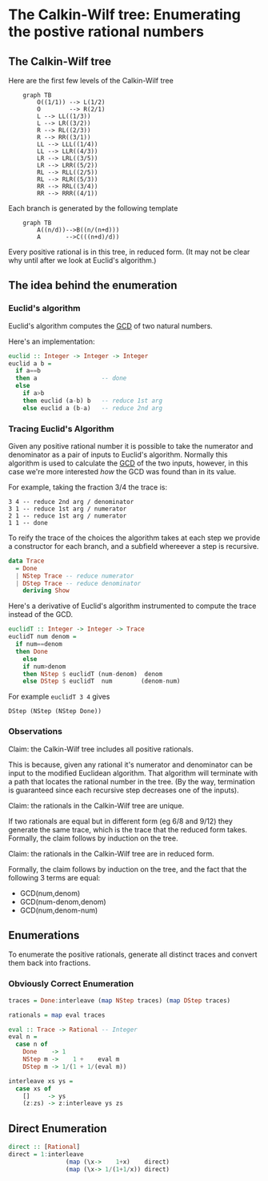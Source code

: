 # The Calkin-Wilf tree: Enumerating the postive rational numbers

## The Calkin-Wilf tree

Here are the first few levels of the Calkin-Wilf tree
```mermaid
    graph TB
        O((1/1)) --> L(1/2)
        O        --> R(2/1)
        L --> LL((1/3))
        L --> LR((3/2))
        R --> RL((2/3))
        R --> RR((3/1))
        LL --> LLL((1/4))
        LL --> LLR((4/3))
        LR --> LRL((3/5))
        LR --> LRR((5/2))
        RL --> RLL((2/5))
        RL --> RLR((5/3))
        RR --> RRL((3/4))
        RR --> RRR((4/1))
```

Each branch is generated by the following template
```mermaid
    graph TB
        A((n/d))-->B((n/(n+d)))
        A       -->C(((n+d)/d))
```

Every positive rational is in this tree, in reduced form.
(It may not be clear why until after we look at Euclid's algorithm.)

## The idea behind the enumeration

### Euclid's algorithm
Euclid's algorithm computes the [GCD](acronyms.md) of two natural numbers.

Here's an implementation:
```haskell
euclid :: Integer -> Integer -> Integer
euclid a b =
  if a==b
  then a                  -- done
  else
    if a>b
    then euclid (a-b) b   -- reduce 1st arg
    else euclid a (b-a)   -- reduce 2nd arg
```

### Tracing Euclid's Algorithm
Given any positive rational number it is possible to take the numerator and denominator as a pair of inputs to Euclid's algorithm.
Normally this algorithm is used to calculate the [GCD](acronyms.md) of the two inputs,
however, in this case we're more interested _how_ the GCD was found than in its value.

For example, taking the fraction 3/4 the trace is:
```
3 4 -- reduce 2nd arg / denominator
3 1 -- reduce 1st arg / numerator
2 1 -- reduce 1st arg / numerator
1 1 -- done
```

To reify the trace of the choices the algorithm takes at each step
we provide a constructor for each branch, and a subfield whereever a step is recursive.

```haskell
data Trace
  = Done
  | NStep Trace -- reduce numerator
  | DStep Trace -- reduce denominator
    deriving Show
```

Here's a derivative of Euclid's algorithm instrumented to compute the trace instead of the GCD.
```haskell
euclidT :: Integer -> Integer -> Trace
euclidT num denom =
  if num==denom
  then Done
    else
    if num>denom
    then NStep $ euclidT (num-denom)  denom
    else DStep $ euclidT  num        (denom-num)
```

For example `euclidT 3 4` gives
```
DStep (NStep (NStep Done))
```

### Observations

Claim: the Calkin-Wilf tree includes all positive rationals.

This is because, given any rational it's numerator and denominator can be input to the modified Euclidean algorithm.
That algorithm will terminate with a path that locates the rational number in the tree.
(By the way, termination is guaranteed since each recursive step decreases one of the inputs).

Claim: the rationals in the Calkin-Wilf tree are unique.

If two rationals are equal but in different form (eg 6/8 and 9/12) they generate the same trace,
    which is the trace that the reduced form takes.
Formally, the claim follows by induction on the tree.

Claim: the rationals in the Calkin-Wilf tree are in reduced form.

Formally, the claim follows by induction on the tree, and the fact that the following 3 terms are equal:

 - GCD(num,denom)
 - GCD(num-denom,denom)
 - GCD(num,denom-num)

## Enumerations
To enumerate the positive rationals, generate all distinct traces and convert them back into fractions.

### Obviously Correct Enumeration

```haskell
traces = Done:interleave (map NStep traces) (map DStep traces)
```

```haskell
rationals = map eval traces
```


```haskell
eval :: Trace -> Rational -- Integer
eval n =
  case n of
    Done    -> 1
    NStep m ->    1 +    eval m
    DStep m -> 1/(1 + 1/(eval m))
```

```haskell
interleave xs ys =
  case xs of
    []     -> ys
    (z:zs) -> z:interleave ys zs
```

## Direct Enumeration
```haskell
direct :: [Rational]
direct = 1:interleave
                (map (\x->    1+x)    direct)
                (map (\x-> 1/(1+1/x)) direct)
```
